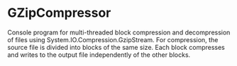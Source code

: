 # GZipCompressor

Console program for multi-threaded block compression and decompression of files using System.IO.Compression.GzipStream.
For compression, the source file is divided into blocks of the same size. Each block compresses and writes to the output file independently of the other blocks.
